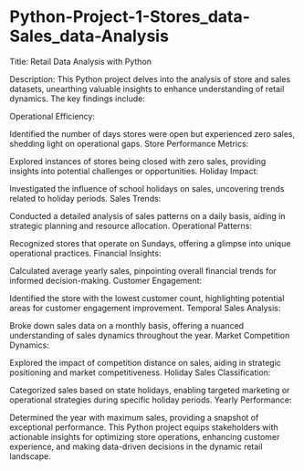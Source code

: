 # Python-Project-1-Stores_data-Sales_data-Analysis
Title: Retail Data Analysis with Python

Description:
This Python project delves into the analysis of store and sales datasets, unearthing valuable insights to enhance understanding of retail dynamics. The key findings include:

Operational Efficiency:

Identified the number of days stores were open but experienced zero sales, shedding light on operational gaps.
Store Performance Metrics:

Explored instances of stores being closed with zero sales, providing insights into potential challenges or opportunities.
Holiday Impact:

Investigated the influence of school holidays on sales, uncovering trends related to holiday periods.
Sales Trends:

Conducted a detailed analysis of sales patterns on a daily basis, aiding in strategic planning and resource allocation.
Operational Patterns:

Recognized stores that operate on Sundays, offering a glimpse into unique operational practices.
Financial Insights:

Calculated average yearly sales, pinpointing overall financial trends for informed decision-making.
Customer Engagement:

Identified the store with the lowest customer count, highlighting potential areas for customer engagement improvement.
Temporal Sales Analysis:

Broke down sales data on a monthly basis, offering a nuanced understanding of sales dynamics throughout the year.
Market Competition Dynamics:

Explored the impact of competition distance on sales, aiding in strategic positioning and market competitiveness.
Holiday Sales Classification:

Categorized sales based on state holidays, enabling targeted marketing or operational strategies during specific holiday periods.
Yearly Performance:

Determined the year with maximum sales, providing a snapshot of exceptional performance.
This Python project equips stakeholders with actionable insights for optimizing store operations, enhancing customer experience, and making data-driven decisions in the dynamic retail landscape.
